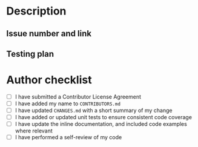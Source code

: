 <!--
Thanks for the Pull Request!

Please review [Contribution Guide](https://github.com/CesiumGS/cesium/blob/main/CONTRIBUTING.md) before opening your first Pull Request.

To ensure your Pull Request is reviewed and accepted quickly, please refer to our [Pull Request Guidelines](https://github.com/CesiumGS/cesium/blob/main/CONTRIBUTING.md#pull-request-guidelines).

-->

# Description

<!-- Describe your changes in detail -->

<!-- Consider: Why is this change required? What problem does it solve? -->

<!-- Include screenshots if appropriate -->

## Issue number and link

<!-- If it fixes an open issue, link to the issue here -->

<!-- Consider: If suggesting a new feature or change, discuss it in an issue first. -->

## Testing plan

<!-- Describe in detail how you tested your changes. If this fixes a bug, list the steps to reproduce the original issue. -->

# Author checklist

- [ ] I have submitted a Contributor License Agreement
- [ ] I have added my name to `CONTRIBUTORS.md`
- [ ] I have updated `CHANGES.md` with a short summary of my change
- [ ] I have added or updated unit tests to ensure consistent code coverage
- [ ] I have update the inline documentation, and included code examples where relevant
- [ ] I have performed a self-review of my code
